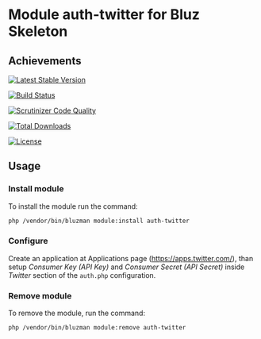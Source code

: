 # Module auth-twitter for Bluz Skeleton
## Achievements

[![Latest Stable Version](https://img.shields.io/packagist/v/bluzphp/module-auth-twitter.svg?label=version&style=flat)](https://packagist.org/packages/bluzphp/module-auth-twitter)

[![Build Status](https://img.shields.io/travis/bluzphp/module-auth-twitter/master.svg?style=flat)](https://travis-ci.org/bluzphp/module-auth-twitter)

[![Scrutinizer Code Quality](https://img.shields.io/scrutinizer/g/bluzphp/module-auth-twitter.svg?style=flat)](https://scrutinizer-ci.com/g/bluzphp/module-auth-twitter/)

[![Total Downloads](https://img.shields.io/packagist/dt/bluzphp/module-auth-twitter.svg?style=flat)](https://packagist.org/packages/bluzphp/module-auth-twitter)

[![License](https://img.shields.io/packagist/l/bluzphp/module-auth-twitter.svg?style=flat)](https://packagist.org/packages/bluzphp/module-auth-twitter)

## Usage
### Install module
To install the module run the command:

```bash
php /vendor/bin/bluzman module:install auth-twitter
```

### Configure
Create an application at Applications page (https://apps.twitter.com/), 
than setup *Consumer Key (API Key)* and *Consumer Secret (API Secret)* 
inside *Twitter* section of the `auth.php` configuration.

### Remove module
To remove the module, run the command:

```bash
php /vendor/bin/bluzman module:remove auth-twitter
```
